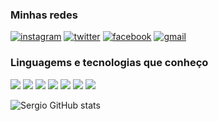 ### Minhas redes

[![instagram](https://img.shields.io/badge/Instagram-E4405F?style=for-the-badge&logo=instagram&logoColor=white)](https://www.instagram.com/ser9io_/)
[![twitter](https://img.shields.io/badge/Twitter-1DA1F2?style=for-the-badge&logo=twitter&logoColor=white)](https://twitter.com/Sergio64762119)
[![facebook](https://img.shields.io/badge/Facebook-1877F2?style=for-the-badge&logo=facebook&logoColor=white)](https://www.facebook.com/sergio.furlanetto.16)
[![gmail](https://img.shields.io/badge/Gmail-D14836?style=for-the-badge&logo=gmail&logoColor=white)](furlanettosergio1212@gmail.com)

### Linguagems e tecnologias que conheço

<div style="display:inine-block;">
  <img src="https://img.shields.io/badge/HTML5-E34F26?style=for-the-badge&logo=html5&logoColor=white">
  <img src="https://img.shields.io/badge/CSS3-1572B6?style=for-the-badge&logo=css3&logoColor=white">
  <img src="https://img.shields.io/badge/JavaScript-F7DF1E?style=for-the-badge&logo=javascript&logoColor=black">
  <img src="https://img.shields.io/badge/Java-ED8B00?style=for-the-badge&logo=openjdk&logoColor=white">
  <img src="https://img.shields.io/badge/PHP-777BB4?style=for-the-badge&logo=php&logoColor=white">
  <img src="https://img.shields.io/badge/Android_Studio-3DDC84?style=for-the-badge&logo=android-studio&logoColor=white">
  <img src="https://img.shields.io/badge/Visual_Studio_Code-0078D4?style=for-the-badge&logo=visual%20studio%20code&logoColor=white">
</div>

![Sergio GitHub stats](https://github-readme-stats.vercel.app/api?username=Sergio6744&show_icons=true&theme=dark)
